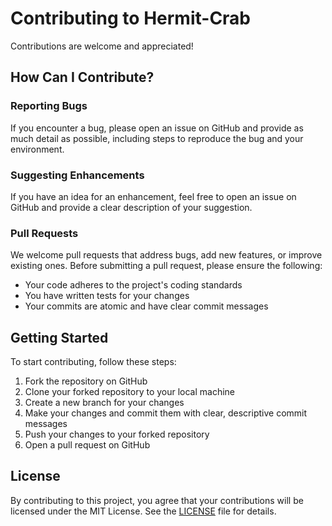 # Contributing to Hermit-Crab

Contributions are welcome and appreciated!

## How Can I Contribute?

### Reporting Bugs

If you encounter a bug, please open an issue on GitHub and provide as much detail as possible, including steps to reproduce the bug and your environment.

### Suggesting Enhancements

If you have an idea for an enhancement, feel free to open an issue on GitHub and provide a clear description of your suggestion.

### Pull Requests

We welcome pull requests that address bugs, add new features, or improve existing ones. Before submitting a pull request, please ensure the following:

- Your code adheres to the project's coding standards
- You have written tests for your changes
- Your commits are atomic and have clear commit messages

## Getting Started

To start contributing, follow these steps:

1. Fork the repository on GitHub
2. Clone your forked repository to your local machine
3. Create a new branch for your changes
4. Make your changes and commit them with clear, descriptive commit messages
5. Push your changes to your forked repository
6. Open a pull request on GitHub

## License

By contributing to this project, you agree that your contributions will be licensed under the MIT License. See the [LICENSE](LICENSE) file for details.
